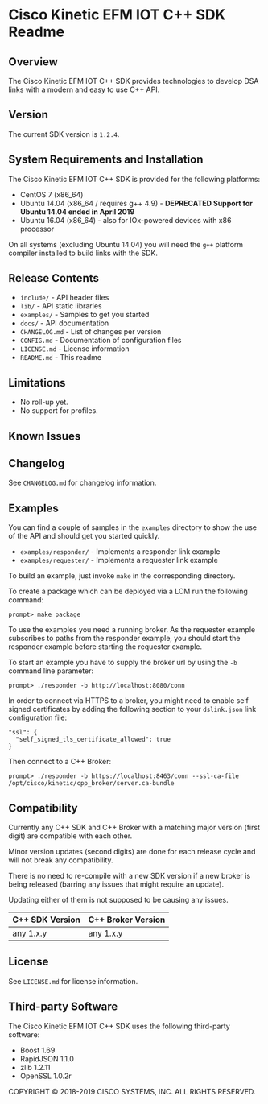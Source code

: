# Cisco Kinetic EFM IOT C++ SDK Readme

## Overview

The Cisco Kinetic EFM IOT C++ SDK provides technologies to develop DSA links with a modern and easy to use C++ API.

## Version

The current SDK version is `1.2.4`.



## System Requirements and Installation

The Cisco Kinetic EFM IOT C++ SDK is provided for the following platforms:

* CentOS 7 (x86_64)
* Ubuntu 14.04 (x86_64 / requires g++ 4.9) - **DEPRECATED Support for Ubuntu 14.04 ended in April 2019**
* Ubuntu 16.04 (x86_64) - also for IOx-powered devices with x86 processor

On all systems (excluding Ubuntu 14.04) you will need the `g++` platform compiler installed to build links with the SDK.

## Release Contents

* `include/` - API header files
* `lib/` - API static libraries
* `examples/` - Samples to get you started
* `docs/` - API documentation
* `CHANGELOG.md` - List of changes per version
* `CONFIG.md` - Documentation of configuration files
* `LICENSE.md` - License information
* `README.md` - This readme

## Limitations

* No roll-up yet.
* No support for profiles.

## Known Issues

## Changelog

See `CHANGELOG.md` for changelog information.

## Examples

You can find a couple of samples in the `examples` directory to show the use of the API and should get you started quickly.

* `examples/responder/` - Implements a responder link example
* `examples/requester/` - Implements a requester link example

To build an example, just invoke `make` in the corresponding directory.

To create a package which can be deployed via a LCM run the following command:

    prompt> make package

To use the examples you need a running broker. As the requester example subscribes to paths from the responder
example, you should start the responder example before starting the requester example.

To start an example you have to supply the broker url by using the `-b` command line parameter:

    prompt> ./responder -b http://localhost:8080/conn

In order to connect via HTTPS to a broker, you might need to enable self signed certificates by adding the following
section to your `dslink.json` link configuration file:

    "ssl": {
      "self_signed_tls_certificate_allowed": true
    }

Then connect to a C++ Broker:

    prompt> ./responder -b https://localhost:8463/conn --ssl-ca-file /opt/cisco/kinetic/cpp_broker/server.ca-bundle

## Compatibility

Currently any C++ SDK and C++ Broker with a matching major version (first digit) are compatible with each other.

Minor version updates (second digits) are done for each release cycle and will not break any compatibility.

There is no need to re-compile with a new SDK version if a new broker is being released (barring any issues that might require an update).

Updating either of them is not supposed to be causing any issues.

C++ SDK Version | C++ Broker Version
--------------- | ------------------
any 1.x.y       | any 1.x.y

## License

See `LICENSE.md` for license information.

## Third-party Software

The Cisco Kinetic EFM IOT C++ SDK uses the following third-party software:

* Boost 1.69
* RapidJSON 1.1.0
* zlib 1.2.11
* OpenSSL 1.0.2r

COPYRIGHT © 2018-2019 CISCO SYSTEMS, INC. ALL RIGHTS RESERVED.


